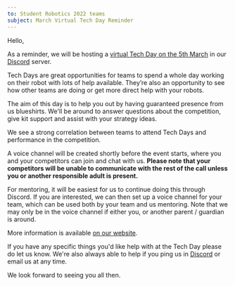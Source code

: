 ```yaml
---
to: Student Robotics 2022 teams
subject: March Virtual Tech Day Reminder
---
```


Hello,

As a reminder, we will be hosting a [virtual Tech Day on the 5th March][event-link]
in our [Discord][sr-discord] server.

Tech Days are great opportunities for teams to spend a whole day working on
their robot with lots of help available. They’re also an opportunity to see how
other teams are doing or get more direct help with your robots.

The aim of this day is to help you out by having guaranteed presence from us
blueshirts. We'll be around to answer questions about the competition, give kit
support and assist with your strategy ideas.

We see a strong correlation between teams to attend Tech Days and performance in
the competition.

A voice channel will be created shortly before the event starts, where you and
your competitors can join and chat with us. **Please note that your competitors
will be unable to communicate with the rest of the call unless you or another
responsible adult is present.**

For mentoring, it will be easiest for us to continue doing this through Discord.
If you are interested, we can then set up a voice channel for your team, which
can be used both by your team and us mentoring. Note that we may only be in the
voice channel if either you, or another parent / guardian is around.

More information is available [on our website][event-link].

If you have any specific things you'd like help with at the Tech Day please do
let us know. We're also always able to help if you ping us in [Discord][sr-discord]
or email us at any time.

We look forward to seeing you all then.

[event-link]: https://studentrobotics.org/events/sr2022/virtual-tech-day-march/
[sr-discord]: https://studentrobotics.org/docs/team_admin/discord
